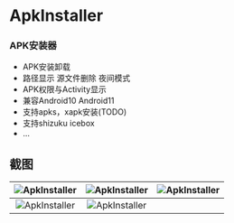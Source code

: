 # ApkInstaller

### APK安装器

- APK安装卸载
- 路径显示 源文件删除 夜间模式
- APK权限与Activity显示
- 兼容Android10 Android11
- 支持apks，xapk安装(TODO)
- 支持shizuku icebox
- ...

## 截图

|  ![ApkInstaller](screenshot/1.jpg)  | ![ApkInstaller](screenshot/2.jpg)  |  ![ApkInstaller](screenshot/3.jpg)  |
| :----: | :----: | :----: |
| ![ApkInstaller](screenshot/4.jpg) | ![ApkInstaller](screenshot/5.png) |  |

